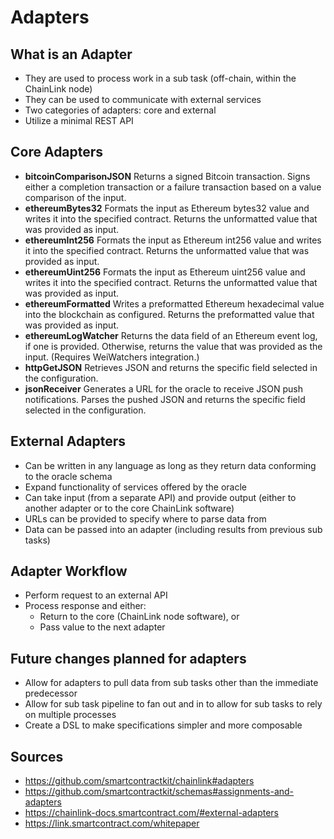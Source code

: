 # Adapters

## What is an Adapter

* They are used to process work in a sub task (off-chain, within the ChainLink node)
* They can be used to communicate with external services
* Two categories of adapters: core and external
* Utilize a minimal REST API

## Core Adapters
* **bitcoinComparisonJSON** Returns a signed Bitcoin transaction. Signs either a completion transaction or a failure transaction based on a value comparison of the input.
* **ethereumBytes32** Formats the input as Ethereum bytes32 value and writes it into the specified contract. Returns the unformatted value that was provided as input.
* **ethereumInt256** Formats the input as Ethereum int256 value and writes it into the specified contract. Returns the unformatted value that was provided as input.
* **ethereumUint256** Formats the input as Ethereum uint256 value and writes it into the specified contract. Returns the unformatted value that was provided as input.
* **ethereumFormatted** Writes a preformatted Ethereum hexadecimal value into the blockchain as configured. Returns the preformatted value that was provided as input.
* **ethereumLogWatcher** Returns the data field of an Ethereum event log, if one is provided. Otherwise, returns the value that was provided as the input. (Requires WeiWatchers integration.)
* **httpGetJSON** Retrieves JSON and returns the specific field selected in the configuration.
* **jsonReceiver** Generates a URL for the oracle to receive JSON push notifications. Parses the pushed JSON and returns the specific field selected in the configuration.

## External Adapters
* Can be written in any language as long as they return data conforming to the oracle schema
* Expand functionality of services offered by the oracle
* Can take input (from a separate API) and provide output (either to another adapter or to the core ChainLink software)
* URLs can be provided to specify where to parse data from
* Data can be passed into an adapter (including results from previous sub tasks)

## Adapter Workflow
* Perform request to an external API
* Process response and either:
    * Return to the core (ChainLink node software), or
    * Pass value to the next adapter

## Future changes planned for adapters
* Allow for adapters to pull data from sub tasks other than the immediate predecessor
* Allow for sub task pipeline to fan out and in to allow for sub tasks to rely on multiple processes
* Create a DSL to make specifications simpler and more composable

## Sources
* https://github.com/smartcontractkit/chainlink#adapters
* https://github.com/smartcontractkit/schemas#assignments-and-adapters
* https://chainlink-docs.smartcontract.com/#external-adapters
* https://link.smartcontract.com/whitepaper
